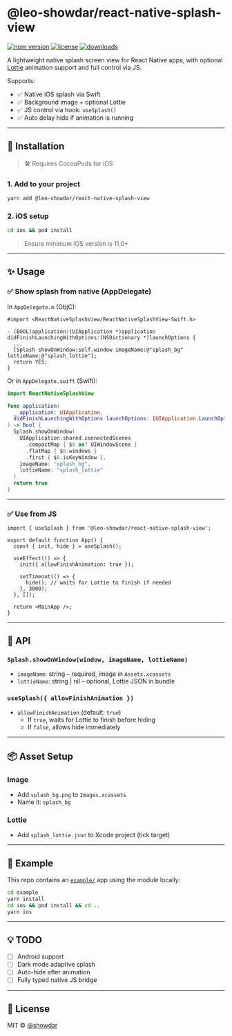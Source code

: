 # @leo-showdar/react-native-splash-view

[![npm version](https://img.shields.io/npm/v/@leo-showdar/react-native-splash-view)](https://www.npmjs.com/package/@leo-showdar/react-native-splash-view)
[![license](https://img.shields.io/npm/l/@leo-showdar/react-native-splash-view)](./LICENSE)
[![downloads](https://img.shields.io/npm/dm/@leo-showdar/react-native-splash-view)](https://www.npmjs.com/package/@leo-showdar/react-native-splash-view)

A lightweight native splash screen view for React Native apps, with optional [Lottie](https://airbnb.io/lottie/#/) animation support and full control via JS.

Supports:

- ✅ Native iOS splash via Swift
- ✅ Background image + optional Lottie
- ✅ JS control via hook: `useSplash()`
- ✅ Auto delay hide if animation is running

---

## 🚀 Installation

> 🛠 Requires CocoaPods for iOS

### 1. Add to your project

```sh
yarn add @leo-showdar/react-native-splash-view
```

### 2. iOS setup

```sh
cd ios && pod install
```

> Ensure minimum iOS version is 11.0+

---

## ✨ Usage

### ✅ Show splash from native (AppDelegate)

In `AppDelegate.m` (ObjC):

```objc
#import <ReactNativeSplashView/ReactNativeSplashView-Swift.h>

- (BOOL)application:(UIApplication *)application didFinishLaunchingWithOptions:(NSDictionary *)launchOptions {
  ...
  [Splash showOnWindow:self.window imageName:@"splash_bg" lottieName:@"splash_lottie"];
  return YES;
}
```

Or in `AppDelegate.swift` (Swift):

```swift
import ReactNativeSplashView

func application(
  _ application: UIApplication,
  didFinishLaunchingWithOptions launchOptions: [UIApplication.LaunchOptionsKey: Any]?
) -> Bool {
  Splash.showOnWindow(
    UIApplication.shared.connectedScenes
      .compactMap { $0 as? UIWindowScene }
      .flatMap { $0.windows }
      .first { $0.isKeyWindow },
    imageName: "splash_bg",
    lottieName: "splash_lottie"
  )
  return true
}
```

---

### ✅ Use from JS

```tsx
import { useSplash } from '@leo-showdar/react-native-splash-view';

export default function App() {
  const { init, hide } = useSplash();

  useEffect(() => {
    init({ allowFinishAnimation: true });

    setTimeout(() => {
      hide(); // waits for Lottie to finish if needed
    }, 3000);
  }, []);

  return <MainApp />;
}
```

---

## 🧩 API

### `Splash.showOnWindow(window, imageName, lottieName)`

- `imageName`: string – required, image in `Assets.xcassets`
- `lottieName`: string | nil – optional, Lottie JSON in bundle

### `useSplash({ allowFinishAnimation })`

- `allowFinishAnimation` (default: `true`)
  - If `true`, waits for Lottie to finish before hiding
  - If `false`, allows hide immediately

---

## 📦 Asset Setup

### Image

- Add `splash_bg.png` to `Images.xcassets`
- Name it: `splash_bg`

### Lottie

- Add `splash_lottie.json` to Xcode project (tick target)

---

## 🧪 Example

This repo contains an [`example/`](./example/) app using the module locally:

```sh
cd example
yarn install
cd ios && pod install && cd ..
yarn ios
```

---

## 💡 TODO

- [ ] Android support
- [ ] Dark mode adaptive splash
- [ ] Auto-hide after animation
- [ ] Fully typed native JS bridge

---

## 📄 License

MIT © [@showdar](https://github.com/caongocquy)

